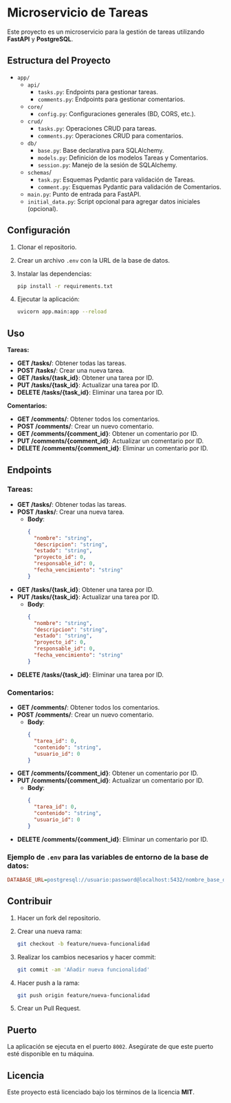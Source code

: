 # Microservicio de Tareas

Este proyecto es un microservicio para la gestión de tareas utilizando **FastAPI** y **PostgreSQL**.

## Estructura del Proyecto


- `app/`
  - `api/`
    - `tasks.py`: Endpoints para gestionar tareas.
    - `comments.py`: Endpoints para gestionar comentarios.
  - `core/`
    - `config.py`: Configuraciones generales (BD, CORS, etc.).
  - `crud/`
    - `tasks.py`: Operaciones CRUD para tareas.
    - `comments.py`: Operaciones CRUD para comentarios.
  - `db/`
    - `base.py`: Base declarativa para SQLAlchemy.
    - `models.py`: Definición de los modelos Tareas y Comentarios.
    - `session.py`: Manejo de la sesión de SQLAlchemy.
  - `schemas`/
    - `task.py`: Esquemas Pydantic para validación de Tareas.
    - `comment.py`: Esquemas Pydantic para validación de Comentarios.
  - `main.py`: Punto de entrada para FastAPI.
  - `initial_data.py`: Script opcional para agregar datos iniciales (opcional).


## Configuración

1. Clonar el repositorio.
2. Crear un archivo `.env` con la URL de la base de datos.
3. Instalar las dependencias:

   ```bash
   pip install -r requirements.txt
   ```

4. Ejecutar la aplicación:

   ```bash
   uvicorn app.main:app --reload
   ```

## Uso

**Tareas:**  
- **GET /tasks/**: Obtener todas las tareas.
- **POST /tasks/**: Crear una nueva tarea.
- **GET /tasks/{task_id}**: Obtener una tarea por ID.
- **PUT /tasks/{task_id}**: Actualizar una tarea por ID.
- **DELETE /tasks/{task_id}**: Eliminar una tarea por ID.

**Comentarios:**
- **GET /comments/**: Obtener todos los comentarios.
- **POST /comments/**: Crear un nuevo comentario.
- **GET /comments/{comment_id}**: Obtener un comentario por ID.
- **PUT /comments/{comment_id}**: Actualizar un comentario por ID.
- **DELETE /comments/{comment_id}**: Eliminar un comentario por ID.

## Endpoints

### Tareas:
- **GET /tasks/**: Obtener todas las tareas.
- **POST /tasks/**: Crear una nueva tarea.
    - **Body**:
      ```json
      {
        "nombre": "string",
        "descripcion": "string",
        "estado": "string",
        "proyecto_id": 0,
        "responsable_id": 0,
        "fecha_vencimiento": "string"
      }
      ```
- **GET /tasks/{task_id}**: Obtener una tarea por ID.
- **PUT /tasks/{task_id}**: Actualizar una tarea por ID.
    - **Body**:
      ```json
      {
        "nombre": "string",
        "descripcion": "string",
        "estado": "string",
        "proyecto_id": 0,
        "responsable_id": 0,
        "fecha_vencimiento": "string"
      }
      ```
- **DELETE /tasks/{task_id}**: Eliminar una tarea por ID.

### Comentarios:
- **GET /comments/**: Obtener todos los comentarios.
- **POST /comments/**: Crear un nuevo comentario.
    - **Body**:
      ```json
      {
        "tarea_id": 0,
        "contenido": "string",
        "usuario_id": 0
      }
      ```
- **GET /comments/{comment_id}**: Obtener un comentario por ID.
- **PUT /comments/{comment_id}**: Actualizar un comentario por ID.
    - **Body**:
      ```json
      {
        "tarea_id": 0,
        "contenido": "string",
        "usuario_id": 0
      }
      ```
- **DELETE /comments/{comment_id}**: Eliminar un comentario por ID.
 
### Ejemplo de `.env` para las variables de entorno de la base de datos:

```ini
DATABASE_URL=postgresql://usuario:password@localhost:5432/nombre_base_datos
```

## Contribuir

1. Hacer un fork del repositorio.
2. Crear una nueva rama:

   ```bash
   git checkout -b feature/nueva-funcionalidad
   ```

3. Realizar los cambios necesarios y hacer commit:

   ```bash
   git commit -am 'Añadir nueva funcionalidad'
   ```

4. Hacer push a la rama:

   ```bash
   git push origin feature/nueva-funcionalidad
   ```

5. Crear un Pull Request.

## Puerto
La aplicación se ejecuta en el puerto `8002`. Asegúrate de que este puerto esté disponible en tu máquina.

## Licencia

Este proyecto está licenciado bajo los términos de la licencia **MIT**.
